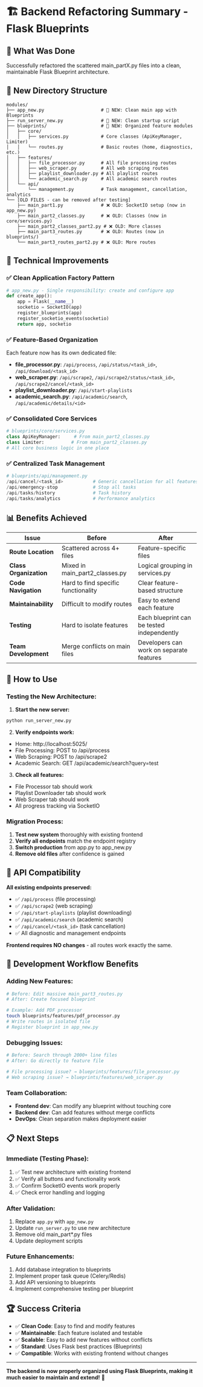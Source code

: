 # 🏗️ Backend Refactoring Summary - Flask Blueprints

## 🎯 What Was Done

Successfully refactored the scattered main_partX.py files into a clean, maintainable Flask Blueprint architecture.

## 📂 New Directory Structure

```
modules/
├── app_new.py                     # 🎯 NEW: Clean main app with Blueprints
├── run_server_new.py              # 🎯 NEW: Clean startup script
├── blueprints/                    # 🎯 NEW: Organized feature modules
│   ├── core/
│   │   ├── services.py            # Core classes (ApiKeyManager, Limiter)
│   │   └── routes.py              # Basic routes (home, diagnostics, etc.)
│   ├── features/
│   │   ├── file_processor.py      # All file processing routes
│   │   ├── web_scraper.py         # All web scraping routes  
│   │   ├── playlist_downloader.py # All playlist routes
│   │   └── academic_search.py     # All academic search routes
│   └── api/
│       └── management.py          # Task management, cancellation, analytics
└── [OLD FILES - can be removed after testing]
    ├── main_part1.py              # ❌ OLD: SocketIO setup (now in app_new.py)
    ├── main_part2_classes.py      # ❌ OLD: Classes (now in core/services.py)
    ├── main_part2_classes_part2.py # ❌ OLD: More classes 
    ├── main_part3_routes.py       # ❌ OLD: Routes (now in blueprints/)
    └── main_part3_routes_part2.py # ❌ OLD: More routes
```

## 🔧 Technical Improvements

### ✅ **Clean Application Factory Pattern**
```python
# app_new.py - Single responsibility: create and configure app
def create_app():
    app = Flask(__name__)
    socketio = SocketIO(app)
    register_blueprints(app)
    register_socketio_events(socketio)
    return app, socketio
```

### ✅ **Feature-Based Organization**
Each feature now has its own dedicated file:
- **file_processor.py**: `/api/process`, `/api/status/<task_id>`, `/api/download/<task_id>`
- **web_scraper.py**: `/api/scrape2`, `/api/scrape2/status/<task_id>`, `/api/scrape2/cancel/<task_id>`
- **playlist_downloader.py**: `/api/start-playlists`
- **academic_search.py**: `/api/academic/search`, `/api/academic/details/<id>`

### ✅ **Consolidated Core Services**
```python
# blueprints/core/services.py
class ApiKeyManager:     # From main_part2_classes.py
class Limiter:          # From main_part2_classes.py
# All core business logic in one place
```

### ✅ **Centralized Task Management**
```python
# blueprints/api/management.py
/api/cancel/<task_id>           # Generic cancellation for all features
/api/emergency-stop             # Stop all tasks
/api/tasks/history              # Task history
/api/tasks/analytics            # Performance analytics
```

## 📊 Benefits Achieved

| Issue | Before | After |
|-------|--------|-------|
| **Route Location** | Scattered across 4+ files | Feature-specific files |
| **Class Organization** | Mixed in main_part2_classes.py | Logical grouping in services.py |
| **Code Navigation** | Hard to find specific functionality | Clear feature-based structure |
| **Maintainability** | Difficult to modify routes | Easy to extend each feature |
| **Testing** | Hard to isolate features | Each blueprint can be tested independently |
| **Team Development** | Merge conflicts on main files | Developers can work on separate features |

## 🚀 How to Use

### **Testing the New Architecture:**

1. **Start the new server:**
```bash
python run_server_new.py
```

2. **Verify endpoints work:**
- Home: http://localhost:5025/
- File Processing: POST to /api/process
- Web Scraping: POST to /api/scrape2
- Academic Search: GET /api/academic/search?query=test

3. **Check all features:**
- File Processor tab should work
- Playlist Downloader tab should work
- Web Scraper tab should work
- All progress tracking via SocketIO

### **Migration Process:**

1. **Test new system** thoroughly with existing frontend
2. **Verify all endpoints** match the endpoint registry
3. **Switch production** from app.py to app_new.py
4. **Remove old files** after confidence is gained

## 🔄 API Compatibility

**All existing endpoints preserved:**
- ✅ `/api/process` (file processing)
- ✅ `/api/scrape2` (web scraping)  
- ✅ `/api/start-playlists` (playlist downloading)
- ✅ `/api/academic/search` (academic search)
- ✅ `/api/cancel/<task_id>` (task cancellation)
- ✅ All diagnostic and management endpoints

**Frontend requires NO changes** - all routes work exactly the same.

## 🧪 Development Workflow Benefits

### **Adding New Features:**
```bash
# Before: Edit massive main_part3_routes.py
# After: Create focused blueprint

# Example: Add PDF processor
touch blueprints/features/pdf_processor.py
# Write routes in isolated file
# Register blueprint in app_new.py
```

### **Debugging Issues:**
```bash
# Before: Search through 2000+ line files
# After: Go directly to feature file

# File processing issue? → blueprints/features/file_processor.py
# Web scraping issue? → blueprints/features/web_scraper.py
```

### **Team Collaboration:**
- **Frontend dev**: Can modify any blueprint without touching core
- **Backend dev**: Can add features without merge conflicts
- **DevOps**: Clean separation makes deployment easier

## 📋 Next Steps

### **Immediate (Testing Phase):**
1. ✅ Test new architecture with existing frontend
2. ✅ Verify all buttons and functionality work
3. ✅ Confirm SocketIO events work properly
4. ✅ Check error handling and logging

### **After Validation:**
1. Replace `app.py` with `app_new.py`
2. Update `run_server.py` to use new architecture
3. Remove old main_part*.py files
4. Update deployment scripts

### **Future Enhancements:**
1. Add database integration to blueprints
2. Implement proper task queue (Celery/Redis)
3. Add API versioning to blueprints
4. Implement comprehensive testing per blueprint

## 🏆 Success Criteria

- ✅ **Clean Code**: Easy to find and modify features
- ✅ **Maintainable**: Each feature isolated and testable  
- ✅ **Scalable**: Easy to add new features without conflicts
- ✅ **Standard**: Uses Flask best practices (Blueprints)
- ✅ **Compatible**: Works with existing frontend without changes

---

**The backend is now properly organized using Flask Blueprints, making it much easier to maintain and extend!** 🎉